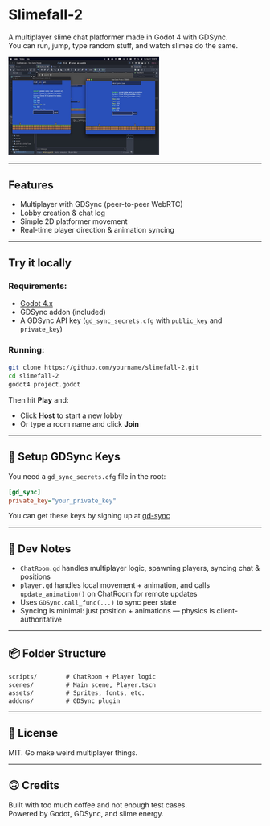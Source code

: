 # Slimefall-2

A multiplayer slime chat platformer made in Godot 4 with GDSync.  
You can run, jump, type random stuff, and watch slimes do the same.

<img src='assets/screen-20250316.jpg' width='300'>

---

## Features

- Multiplayer with GDSync (peer-to-peer WebRTC)
- Lobby creation & chat log
- Simple 2D platformer movement
- Real-time player direction & animation syncing

---

## Try it locally

### Requirements:
- [Godot 4.x](https://godotengine.org/download)
- GDSync addon (included)
- A GDSync API key (`gd_sync_secrets.cfg` with `public_key` and `private_key`)

### Running:

```bash
git clone https://github.com/yourname/slimefall-2.git
cd slimefall-2
godot4 project.godot
```

Then hit **Play** and:
- Click **Host** to start a new lobby
- Or type a room name and click **Join**

---

## 🔐 Setup GDSync Keys

You need a `gd_sync_secrets.cfg` file in the root:

```ini
[gd_sync]
private_key="your_private_key"
```

You can get these keys by signing up at [gd-sync](https://www.gd-sync.com/)

---

## 🧠 Dev Notes

- `ChatRoom.gd` handles multiplayer logic, spawning players, syncing chat & positions
- `player.gd` handles local movement + animation, and calls `update_animation()` on ChatRoom for remote updates
- Uses `GDSync.call_func(...)` to sync peer state
- Syncing is minimal: just position + animations — physics is client-authoritative

---

## 📦 Folder Structure

```
scripts/        # ChatRoom + Player logic
scenes/         # Main scene, Player.tscn
assets/         # Sprites, fonts, etc.
addons/         # GDSync plugin
```

---

## 🐌 License

MIT. Go make weird multiplayer things.

---

## 🙃 Credits

Built with too much coffee and not enough test cases.  
Powered by Godot, GDSync, and slime energy.

